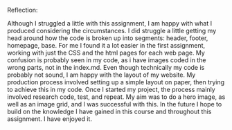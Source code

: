 
Reflection:

Although I struggled a little with this assignment, I am happy with what I produced considering the circumstances. I did struggle a little getting my head around how the code is broken up into segments: header, footer, homepage, base. For me I found it a lot easier in the first assignment, working with just the CSS and the html pages for each web page. My confusion is probably seen in my code, as i have images coded in the wrong parts, not in the index.md. Even though technically my code is probably not sound, I am happy with the layout of my website. My production process involved setting up a simple layout on paper, then trying to achieve this in my code. Once I started my project, the process mainly involved research code, test, and repeat. My aim was to do a hero image, as well as an image grid, and I was successful with this.  In the future I hope to build on the knowledge I have gained in this course and throughout this assignment. I have enjoyed it.